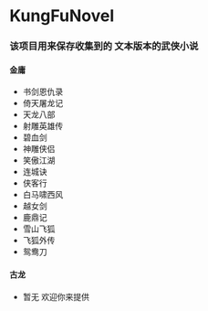 # KungFuNovel

### 该项目用来保存收集到的 文本版本的武侠小说

#### 金庸

* 书剑恩仇录
* 倚天屠龙记
* 天龙八部
* 射雕英雄传
* 碧血剑
* 神雕侠侣
* 笑傲江湖
* 连城诀
* 侠客行
* 白马啸西风
* 越女剑
* 鹿鼎记
* 雪山飞狐
* 飞狐外传
* 鸳鸯刀

#### 古龙

* 暂无 欢迎你来提供


